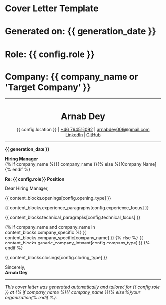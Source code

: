 # Cover Letter Template
# Generated on: {{ generation_date }}
# Role: {{ config.role }}
# Company: {{ company_name or 'Target Company' }}
---

<div align="center">
	<h1><b>Arnab Dey</b></h1>
	<p>
		{{ config.location }} | <a href="tel:+46764516092">+46 764516092</a> | <a href="mailto:arnabdey009@gmail.com">arnabdey009@gmail.com</a><br>
		<a href="https://www.linkedin.com/in/arnabdey73">LinkedIn</a> | <a href="https://github.com/arnabdey73">GitHub</a>
	</p>
</div>

---

**{{ generation_date }}**

**Hiring Manager**  
{% if company_name %}{{ company_name }}{% else %}[Company Name]{% endif %}

**Re: {{ config.role }} Position**

Dear Hiring Manager,

{{ content_blocks.openings[config.opening_type] }}

{{ content_blocks.experience_paragraphs[config.experience_focus] }}

{{ content_blocks.technical_paragraphs[config.technical_focus] }}

{% if company_name and company_name in content_blocks.company_specific %}
{{ content_blocks.company_specific[company_name] }}
{% else %}
{{ content_blocks.generic_company_interest[config.company_type] }}
{% endif %}

{{ content_blocks.closings[config.closing_type] }}

Sincerely,  
**Arnab Dey**

---
*This cover letter was generated automatically and tailored for {{ config.role }} at {% if company_name %}{{ company_name }}{% else %}your organization{% endif %}.*
